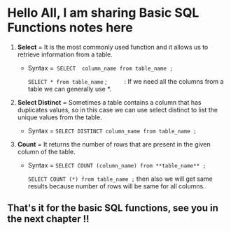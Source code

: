 # Hello All, I am sharing Basic SQL Functions notes here  

1. **Select** = It is the most commonly used function and it allows us to retrieve information from a table.  

    * Syntax =` SELECT  column_name from table_name ;`
          
        `SELECT * from table_name` ; &nbsp; &nbsp; &nbsp;&nbsp;&nbsp;&nbsp; : If we need all the columns from a table we can generally use *.  

2. **Select Distinct** = Sometimes a table contains a column that has duplicates values, so in this case we can use select distinct to list the unique values from the table.  

     * Syntax = `SELECT DISTINCT column_name from table_name ; `

3. **Count** = It returns the number of rows that are present in the given column of the table.  

     * Syntax = `SELECT COUNT (column_name) from **table_name** ;`  

         `SELECT COUNT (*) from table_name ;` then also we will get same results because number of rows will be same for all columns.  

## That's it for the basic SQL functions, see you in the next chapter !!

 



